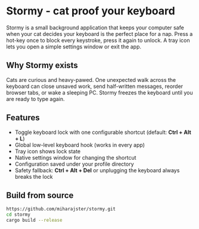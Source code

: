 # Stormy - cat proof your keyboard
Stormy is a small background application that keeps your computer safe when your cat decides your keyboard is the perfect place for a nap. Press a hot-key once to block every keystroke, press it again to unlock. A tray icon lets you open a simple settings window or exit the app.

## Why Stormy exists

Cats are curious and heavy-pawed. One unexpected walk across the keyboard can close unsaved work, send half-written messages, reorder browser tabs, or wake a sleeping PC. Stormy freezes the keyboard until you are ready to type again.

## Features

- Toggle keyboard lock with one configurable shortcut (default: **Ctrl + Alt + L**)
- Global low-level keyboard hook (works in every app)
- Tray icon shows lock state
- Native settings window for changing the shortcut
- Configuration saved under your profile directory
- Safety fallback: **Ctrl + Alt + Del** or unplugging the keyboard always breaks the lock

## Build from source

```bash
https://github.com/miharajster/stormy.git
cd stormy
cargo build --release
